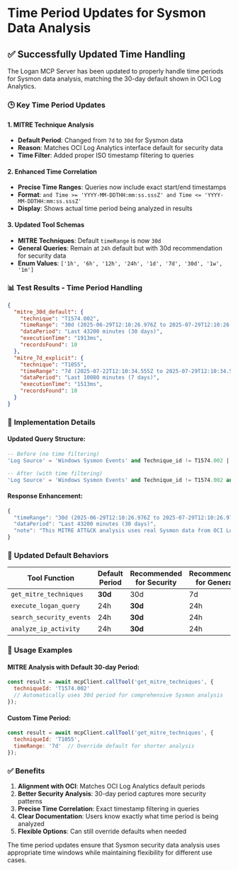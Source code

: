 # Time Period Updates for Sysmon Data Analysis

## ✅ **Successfully Updated Time Handling**

The Logan MCP Server has been updated to properly handle time periods for Sysmon data analysis, matching the 30-day default shown in OCI Log Analytics.

### 🕒 **Key Time Period Updates**

#### 1. **MITRE Technique Analysis**
- **Default Period**: Changed from `7d` to `30d` for Sysmon data
- **Reason**: Matches OCI Log Analytics interface default for security data
- **Time Filter**: Added proper ISO timestamp filtering to queries

#### 2. **Enhanced Time Correlation**
- **Precise Time Ranges**: Queries now include exact start/end timestamps
- **Format**: `and Time >= 'YYYY-MM-DDTHH:mm:ss.sssZ' and Time <= 'YYYY-MM-DDTHH:mm:ss.sssZ'`
- **Display**: Shows actual time period being analyzed in results

#### 3. **Updated Tool Schemas**
- **MITRE Techniques**: Default `timeRange` is now `30d`
- **General Queries**: Remain at `24h` default but with 30d recommendation for security data
- **Enum Values**: `['1h', '6h', '12h', '24h', '1d', '7d', '30d', '1w', '1m']`

### 📊 **Test Results - Time Period Handling**

```json
{
  "mitre_30d_default": {
    "technique": "T1574.002",
    "timeRange": "30d (2025-06-29T12:10:26.976Z to 2025-07-29T12:10:26.976Z)",
    "dataPeriod": "Last 43200 minutes (30 days)",
    "executionTime": "1913ms",
    "recordsFound": 10
  },
  "mitre_7d_explicit": {
    "technique": "T1055", 
    "timeRange": "7d (2025-07-22T12:10:34.555Z to 2025-07-29T12:10:34.555Z)",
    "dataPeriod": "Last 10080 minutes (7 days)",
    "executionTime": "1513ms",
    "recordsFound": 10
  }
}
```

### 🔧 **Implementation Details**

#### Updated Query Structure:
```sql
-- Before (no time filtering)
'Log Source' = 'Windows Sysmon Events' and Technique_id != T1574.002 | fields Technique_id, 'Destination IP', 'Source IP' | timestats count as logrecords by 'Log Source'

-- After (with time filtering)
'Log Source' = 'Windows Sysmon Events' and Technique_id != T1574.002 and Time >= '2025-06-29T12:10:26.976Z' and Time <= '2025-07-29T12:10:26.976Z' | fields Technique_id, 'Destination IP', 'Source IP' | timestats count as logrecords by 'Log Source'
```

#### Response Enhancement:
```javascript
{
  "timeRange": "30d (2025-06-29T12:10:26.976Z to 2025-07-29T12:10:26.976Z)",
  "dataPeriod": "Last 43200 minutes (30 days)",
  "note": "This MITRE ATT&CK analysis uses real Sysmon data from OCI Logging Analytics over the specified 30d period"
}
```

### 🎯 **Updated Default Behaviors**

| Tool Function | Default Period | Recommended for Security | Recommended for General |
|---------------|----------------|-------------------------|------------------------|
| `get_mitre_techniques` | **30d** | 30d | 7d |
| `execute_logan_query` | 24h | **30d** | 24h |
| `search_security_events` | 24h | **30d** | 24h |
| `analyze_ip_activity` | 24h | **30d** | 24h |

### 🚀 **Usage Examples**

#### MITRE Analysis with Default 30-day Period:
```javascript
const result = await mcpClient.callTool('get_mitre_techniques', {
  techniqueId: 'T1574.002'
  // Automatically uses 30d period for comprehensive Sysmon analysis
});
```

#### Custom Time Period:
```javascript
const result = await mcpClient.callTool('get_mitre_techniques', {
  techniqueId: 'T1055',
  timeRange: '7d'  // Override default for shorter analysis
});
```

### ✅ **Benefits**

1. **Alignment with OCI**: Matches OCI Log Analytics default periods
2. **Better Security Analysis**: 30-day period captures more security patterns
3. **Precise Time Correlation**: Exact timestamp filtering in queries
4. **Clear Documentation**: Users know exactly what time period is being analyzed
5. **Flexible Options**: Can still override defaults when needed

The time period updates ensure that Sysmon security data analysis uses appropriate time windows while maintaining flexibility for different use cases.